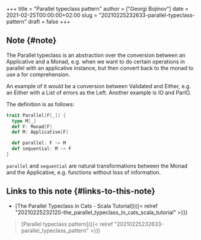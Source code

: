 +++
title = "Parallel typeclass pattern"
author = ["Georgi Bojinov"]
date = 2021-02-25T00:00:00+02:00
slug = "20210225232633-parallel-typeclass-pattern"
draft = false
+++

## Note {#note}

The Parallel typeclass is an abstraction over the conversion between an Applicative and a Monad, e.g. when we
want to do certain operations in parallel with an applicative instance, but then convert back to the monad to
use a for comprehension.

An example of it would be a conversion between Validated and Either, e.g. an Either with a List of errors as the
Left. Another example is IO and ParIO.

The definition is as follows:

```scala
trait Parallel[F[_]] {
  type M[_]
  def F: Monad[F]
  def M: Applicative[F]

  def parallel: F ~> M
  def sequential: M ~> F
}
```

`parallel` and `sequential` are natural transformations between the Monad and the Applicative, e.g. functions
without loss of information.


## Links to this note {#links-to-this-note}

-   [The Parallel Typeclass in Cats - Scala Tutorial]({{< relref "20210225232120-the_parallel_typeclass_in_cats_scala_tutorial" >}})

> [Parallel typeclass pattern]({{< relref "20210225232633-parallel_typeclass_pattern" >}})
